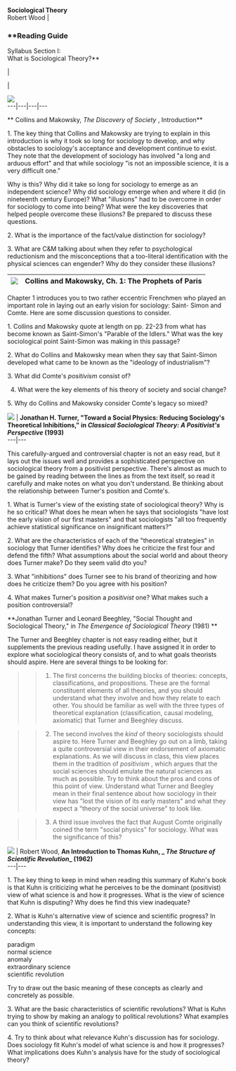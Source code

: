 **Sociological Theory**  
Robert Wood |

### **Reading Guide  
Syllabus Section I:  
What is Sociological Theory?**

|

|

![](../ess/dept/collins_and_makowsky_coversm.JPG)  
---|---|---|---  
  
**  Collins and Makowsky, _The Discovery of Society_ , Introduction**

1\. The key thing that Collins and Makowsky are trying to explain in this
introduction is why it took so long for sociology to develop, and why
obstacles to sociology's acceptance and development continue to exist. They
note that the development of sociology has involved "a long and arduous
effort" and that while sociology "is not an impossible science, it is a very
difficult one."

Why is this? Why did it take so long for sociology to emerge as an independent
science? Why did sociology emerge when and where it did (in nineteenth century
Europe)? What "illusions" had to be overcome in order for sociology to come
into being? What were the key discoveries that helped people overcome these
illusions? Be prepared to discuss these questions.

2\. What is the importance of the fact/value distinction for sociology?

3\. What are C&M talking about when they refer to psychological reductionism
and the misconceptions that a too-literal identification with the physical
sciences can engender? Why do they consider these illusions?

![](comte2.gif) | **Collins and Makowsky, Ch. 1: The Prophets of Paris**  
---|---  
  
Chapter 1 introduces you to two rather eccentric Frenchmen who played an
important role in laying out an early vision for sociology: Saint- Simon and
Comte.  Here are some discussion questions to consider.

1\. Collins and Makowsky quote at length on pp. 22-23 from what has become
known as Saint-Simon's "Parable of the Idlers."  What was the key sociological
point Saint-Simon was making in this passage?

2\. What do Collins and Makowsky mean when they say that Saint-Simon developed
what came to be known as the "ideology of industrialism"?

3\. What did Comte's _positivism_ consist of?

4.  What were the key elements of his theory of society and social change?

5\. Why do Collins and Makowsky consider Comte's legacy so mixed?

![](../images/turnerbook.jpg) | **Jonathan H. Turner, "Toward a Social
Physics: Reducing Sociology's Theoretical Inhibitions," in _Classical
Sociological Theory: A Positivist's Perspective_ (1993)**  
---|---  
  
This carefully-argued and controversial chapter is not an easy read, but it
lays out the issues well and provides a sophisticated perspective on
sociological theory from a positivist perspective. There's almost as much to
be gained by reading between the lines as from the text itself, so read it
carefully and make notes on what you don't understand. Be thinking about the
relationship between Turner's position and Comte's.

1\. What is Turner's view of the existing state of sociological theory? Why is
he so critical? What does he mean when he says that sociologists "have lost
the early vision of our first masters" and that sociologists "all too
frequently achieve statistical significance on insignificant matters?"

2\. What are the characteristics of each of the "theoretical strategies" in
sociology that Turner identifies? Why does he criticize the first four and
defend the fifth? What assumptions about the social world and about theory
does Turner make? Do they seem valid dto you?

3\. What "inhibitions" does Turner see to his brand of theorizing and how does
he criticize them? Do you agree with his position?

4\. What makes Turner's position a _positivist_ one? What makes such a
position controversial?

**Jonathan Turner and Leonard Beeghley, "Social Thought and Sociological
Theory," in _The Emergence of Sociological Theory_ (1981) **

The Turner and Beeghley chapter is not easy reading either, but it supplements
the previous reading usefully. I have assigned it in order to explore what
sociological theory consists of, and to what goals theorists should aspire.
Here are several things to be looking for:

> > 1) The first concerns the building blocks of theories: concepts,
classifications, and propositions. These are the formal constituent elements
of all theories, and you should understand what they involve and how they
relate to each other. You should be familiar as well with the three types of
theoretical explanation (classification, causal modeling, axiomatic) that
Turner and Beeghley discuss.

>>

>> 2) The second involves the _kind_ of theory sociologists should aspire to.
Here Turner and Beeghley go out on a limb, taking a quite controversial view
in their endorsement of axiomatic explanations. As we will discuss in class,
this view places them in the tradition of _positivism_ , which argues that the
social sciences should emulate the natural sciences as much as possible. Try
to think about the pros and cons of this point of view.  Understand what
Turner and Beegley mean in their final sentence about how sociology in their
view has "lost the vision of its early masters" and what they expect a "theory
of the social universe" to look like.

>>

>> 3) A third issue involves the fact that August Comte originally coined the
term "social physics" for sociology.  What was the significance of this?

![](kuhn.jpg) | Robert Wood, **An Introduction to Thomas Kuhn, _ _The
Structure of Scientific Revolution__ (1962)**  
---|---  
  
1\. The key thing to keep in mind when reading this summary of Kuhn's book is
that Kuhn is criticizing what he perceives to be the dominant (positivist)
view of what science is and how it progresses. What is the view of science
that Kuhn is disputing? Why does he find this view inadequate?

2\. What is Kuhn's alternative view of science and scientific progress? In
understanding this view, it is important to understand the following key
concepts:

paradigm  
normal science  
anomaly  
extraordinary science  
scientific revolution

Try to draw out the basic meaning of these concepts as clearly and concretely
as possible.

3\. What are the basic characteristics of scientific revolutions? What is Kuhn
trying to show by making an analogy to political revolutions? What examples
can you think of scientific revolutions?

4\. Try to think about what relevance Kuhn's discussion has for sociology.
Does sociology fit Kuhn's model of what science is and how it progresses? What
implications does Kuhn's analysis have for the study of sociological theory?

